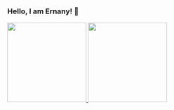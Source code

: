 ### Hello, I am Ernany! 👋

<div>
<a href="https://github.com/SchmitzErnany">
<img height="180em" src="https://github-readme-stats.vercel.app/api/top-langs/?username=SchmitzErnany&layout=compact&langs_count=7&theme=dracula"/>
<img height="180em" src="https://github-readme-stats.vercel.app/api?username=SchmitzErnany&show_icons=true&theme=dracula&include_all_commits=true&count_private=true"/>
</div>

<!--
**SchmitzErnany/SchmitzErnany** is a ✨ _special_ ✨ repository because its `README.md` (this file) appears on your GitHub profile.

Here are some ideas to get you started:

- 🔭 I’m currently working on ...
- 🌱 I’m currently learning ...
- 👯 I’m looking to collaborate on ...
- 🤔 I’m looking for help with ...
- 💬 Ask me about ...
- 📫 How to reach me: ...
- 😄 Pronouns: ...
- ⚡ Fun fact: ...
-->
